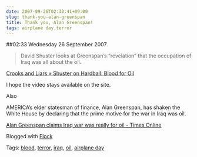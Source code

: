 ```yaml
---
date: 2007-09-26T02:33:41+09:00
slug: thank-you-alan-greenspan
title: Thank you, Alan Greenspan!
tags: airplane day,terror
---
```


##02:33 Wednesday 26 September 2007

> David Shuster looks at Greenspan’s “revelation” that the occupation of Iraq was all about the oil.

[Crooks and Liars » Shuster on Hardball: Blood for Oil](http://www.crooksandliars.com/2007/09/18/shuster-on-hardball-blood-for-oil/)


I hope the video stays available on the site. 

Also



AMERICA’s elder statesman of finance, Alan Greenspan, has shaken the White House by declaring that the prime motive for the war in Iraq was oil.



[Alan Greenspan claims Iraq war was really for oil - Times Online](http://www.timesonline.co.uk/tol/news/world/article2461214.ece)

Blogged with [Flock](http://www.flock.com/blogged-with-flock)

Tags: [blood](http://technorati.com/tag/blood), [terror](http://technorati.com/tag/terror), [ iraq](http://technorati.com/tag/%20iraq), [ oil](http://technorati.com/tag/%20oil), [ airplane day](http://technorati.com/tag/%20airplane%20day)
